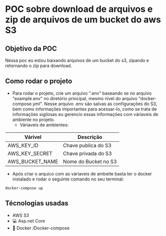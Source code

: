 # POC sobre download de arquivos e zip de arquivos de um bucket do aws S3


## Objetivo da POC

Nessa poc eu estou baixando arquivos de um bucket do s3, zipando e retornando o zip para download.

## Como rodar o projeto


- Para rodar o projeto, crie um arquivo ".env" baseando se no arquivo "example.env" no diretório principal, mesmo nível do arquivo "docker-compose.yml". Nesse arquivo .env são salvas as configurações do S3, bem como informações importantes para acessar-lo, como se trata de informações sigilosas eu gerencio essas informações com váriaveis de ambiente no projeto.
    - Váriaveis de ambientes:

|  Várivel       | Descrição            | 
|---             |---                   |
|AWS_KEY_ID      |Chave publica do S3   |
|AWS_KEY_SECRET  |Chave privada do S3   |
|AWS_BUCKET_NAME |Nome do Bucket no S3  | 


 - Após criar o arquico com as váriaveis de ambeite basta ter o docker instalado e rodar o seguinte comando no seu terminal:

``` docker-compose up ```

## Técnologias usadas

-  AWS S3
- :computer: Asp.net Core
- :whale: Docker /Docker-compose